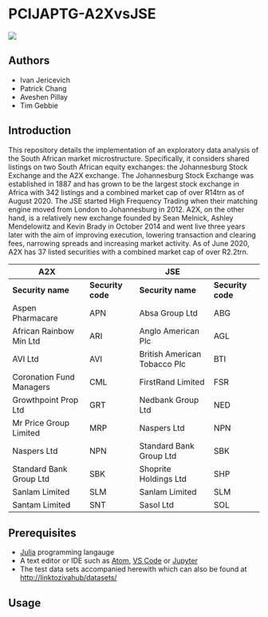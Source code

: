 # PCIJAPTG-A2XvsJSE

![](https://github.com/CHNPAT005/PCIJAPTG-A2XvsJSE/tree/release/Figures/A2XLogo.png)

## Authors
* Ivan Jericevich
* Patrick Chang
* Aveshen Pillay
* Tim Gebbie

## Introduction
This repository details the implementation of an exploratory data analysis of the South African market microstructure. Specifically, it considers shared listings on two South African equity exchanges: the Johannesburg Stock Exchange and the A2X exchange. The Johannesburg Stock Exchange was established in 1887 and has grown to be the largest stock exchange in Africa with 342 listings and a combined market cap of over R14trn as of August 2020. The JSE started High Frequency Trading when their matching engine moved from London to Johannesburg in 2012. A2X, on the other hand, is a relatively new exchange founded by Sean Melnick, Ashley Mendelowitz and Kevin Brady in October 2014 and went live three years later with the aim of improving execution, lowering transaction and clearing fees, narrowing spreads and increasing market activity. As of June 2020, A2X has 37 listed securities with a combined market cap of over R2.2trn.

|A2X                     |                 |JSE                         |                 |
|------------------------|-----------------|----------------------------|-----------------|
|**Security name**       |**Security code**|**Security name**           |**Security code**|
|Aspen Pharmacare        |APN              |Absa Group Ltd              |ABG              |
|African Rainbow Min Ltd |ARI              |Anglo American Plc          |AGL              |
|AVI Ltd                 |AVI              |British American Tobacco Plc|BTI              |
|Coronation Fund Managers|CML              |FirstRand Limited           |FSR              |
|Growthpoint Prop Ltd    |GRT              |Nedbank Group Ltd           |NED              |
|Mr Price Group Limited  |MRP              |Naspers Ltd                 |NPN              |
|Naspers Ltd             |NPN              |Standard Bank Group Ltd     |SBK              |
|Standard Bank Group Ltd |SBK              |Shoprite Holdings Ltd       |SHP              |
|Sanlam Limited          |SLM              |Sanlam Limited              |SLM              |
|Santam Limited          |SNT              |Sasol Ltd                   |SOL              |


## Prerequisites
* [Julia](http://movielens.org) programming langauge
* A text editor or IDE such as [Atom](https://flight-manual.atom.io/getting-started/sections/installing-atom/), [VS Code](https://code.visualstudio.com/download) or [Jupyter](https://jupyter.org/install)
* The test data sets accompanied herewith which can also be found at <http://linktozivahub/datasets/>

## Usage